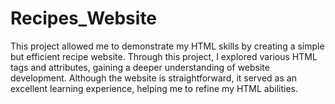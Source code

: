 # Recipes_Website

This project allowed me to demonstrate my HTML skills by creating a simple but efficient recipe website. Through this project, I explored various HTML tags and attributes, gaining a deeper understanding of website development. Although the website is straightforward, it served as an excellent learning experience, helping me to refine my HTML abilities.